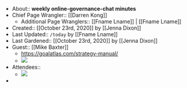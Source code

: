 - About:: __weekly online-governance-chat minutes__
- Chief Page Wrangler:: [[Darren Kong]]
    - Additional Page Wranglers:: [[Fname Lname]] | [[Fname Lname]]
- Created:: [[October 23rd, 2020]] by [[Jenna Dixon]]
- Last Updated:: `/today` by [[Fname Lname]]
- Last Gardened:: [[October 23rd, 2020]] by [[Jenna Dixon]]
- Guest:: [[Mike Baxter]]
    - https://goalatlas.com/strategy-manual/
    - ![](https://s3-eu-west-1.amazonaws.com/goalatlas.marketing/uploads/2020/09/StrategyManual_Front_Cover.png) 
- Attendees::
    - ![](https://firebasestorage.googleapis.com/v0/b/firescript-577a2.appspot.com/o/imgs%2Fapp%2FArtOfGig%2FcmU1Cwicxe.jpeg?alt=media&token=526374a5-b8b4-4be8-92e5-98da54355352)
- 
